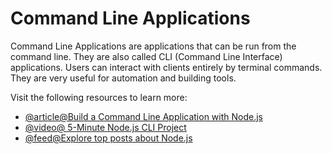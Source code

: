 # Command Line Applications

Command Line Applications are applications that can be run from the command line. They are also called CLI (Command Line Interface) applications. Users can interact with clients entirely by terminal commands. They are very useful for automation and building tools.

Visit the following resources to learn more:

- [@article@Build a Command Line Application with Node.js](https://developer.okta.com/blog/2019/06/18/command-line-app-with-nodejs)
- [@video@ 5-Minute Node.js CLI Project](https://www.youtube.com/watch?v=_oHByo8tiEY)
- [@feed@Explore top posts about Node.js](https://app.daily.dev/tags/nodejs?ref=roadmapsh)
